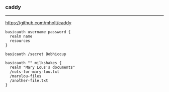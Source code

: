 ### caddy
--- 
https://github.com/mholt/caddy

```
basicauth username password {
  realm name
  resources
}

basicauth /secret Bobhiccup

basicauth "" milkshakes {
  realm "Mary Lous's documents"
  /nots-for-mary-lou.txt
  /marylou-files
  /another-file.txt
}
```

```
```

```
```


